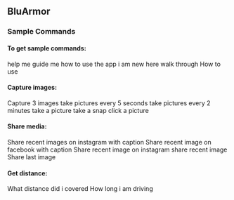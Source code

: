## BluArmor

### Sample Commands
#### To get sample commands:
help me
guide me
how to use the app
i am new here
walk through
How to use

#### Capture images:
Capture 3 images
take pictures every 5 seconds
take pictures every 2 minutes
take a picture
take a snap
click a picture

#### Share media:
Share recent images on instagram with caption
Share recent image on facebook with caption
Share recent image on instagram
share recent image
Share last image

#### Get distance:
What distance did i covered
How long i am driving

